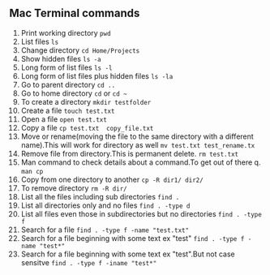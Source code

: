 ## Mac Terminal commands
1. Print working directory
```pwd```
2. List files
```ls```
3. Change directory
```cd Home/Projects```
4. Show hidden files
```ls -a```
5. Long form of list files
```ls -l```
6. Long form of list files plus hidden files
```ls -la```
7. Go to parent directory
```cd ..```
8. Go to home directory
```cd``` or ```cd ~```
9. To create a directory
```mkdir testfolder ```
10. Create a file
```touch test.txt```
11. Open a file
```open test.txt```
12. Copy a file
```cp test.txt  copy_file.txt```
13. Move or rename(moving the file to the same directory with a different name).This will work for directory as well
```mv test.txt test_rename.tx``` 
14. Remove file from directory.This is permanent delete.
```rm test.txt```
15. Man command to check details about a command.To get out of there q.
```man cp```
16. Copy from one directory to another
```cp -R dir1/ dir2/```
17. To remove directory
```rm -R dir/```
18. List all the files including sub directories
```find .```
19. List all directories only and no files
```find . -type d```
20. List all files even those in subdirectories but no directories
```find . -type f```
21. Search for a file
```find . -type f -name "test.txt"```
22. Search for a file beginning with some text ex "test"
```find . -type f -name "test*"```
23. Search for a file beginning with some text ex "test".But not case sensitve
```find . -type f -iname "test*"```


